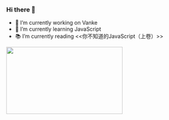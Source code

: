 ### Hi there 👋

- 🔭 I’m currently working on Vanke
- 🌱 I’m currently learning JavaScript
- 📚 I’m currently reading <<你不知道的JavaScript（上卷）>>

<img src='https://pbs.twimg.com/media/ExeM56tU8AcGd7u?format=jpg&name=large' width='308' height='178'></img>
<!--
**Yill625/Yill625** is a ✨ _special_ ✨ repository because its `README.md` (this file) appears on your GitHub profile.
Here are some ideas to get you started:
- 🔭 I’m currently working on Vanke
- 🌱 I’m currently learning JavaScript
- 👯 I’m looking to collaborate on ...
- 🤔 I’m looking for help with ...
- 💬 Ask me about ...
- 📫 How to reach me: ...
- 😄 Pronouns: ...
- ⚡ Fun fact: ...
-->
